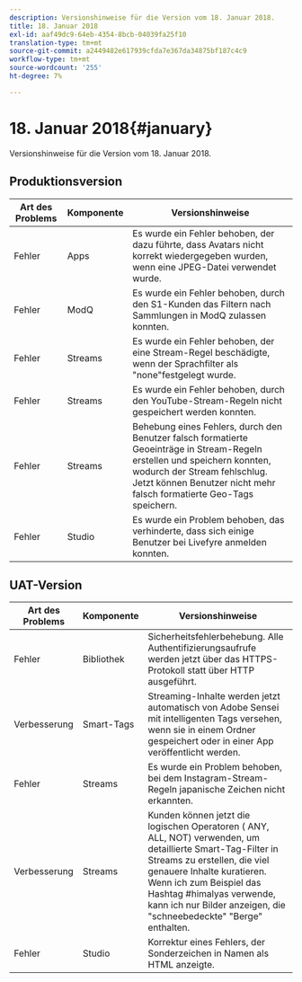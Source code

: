 ```yaml
---
description: Versionshinweise für die Version vom 18. Januar 2018.
title: 18. Januar 2018
exl-id: aaf49dc9-64eb-4354-8bcb-04039fa25f10
translation-type: tm+mt
source-git-commit: a2449482e617939cfda7e367da34875bf187c4c9
workflow-type: tm+mt
source-wordcount: '255'
ht-degree: 7%

---
```


# 18. Januar 2018{#january}

Versionshinweise für die Version vom 18. Januar 2018.

## Produktionsversion

| **Art des Problems** | **Komponente** | **Versionshinweise** |
|---|---|---|
| Fehler | Apps | Es wurde ein Fehler behoben, der dazu führte, dass Avatars nicht korrekt wiedergegeben wurden, wenn eine JPEG-Datei verwendet wurde. |
| Fehler | ModQ | Es wurde ein Fehler behoben, durch den S1-Kunden das Filtern nach Sammlungen in ModQ zulassen konnten. |
| Fehler | Streams | Es wurde ein Fehler behoben, der eine Stream-Regel beschädigte, wenn der Sprachfilter als &quot;none&quot;festgelegt wurde. |
| Fehler | Streams | Es wurde ein Fehler behoben, durch den YouTube-Stream-Regeln nicht gespeichert werden konnten. |
| Fehler | Streams | Behebung eines Fehlers, durch den Benutzer falsch formatierte Geoeinträge in Stream-Regeln erstellen und speichern konnten, wodurch der Stream fehlschlug. Jetzt können Benutzer nicht mehr falsch formatierte Geo-Tags speichern. |
| Fehler | Studio | Es wurde ein Problem behoben, das verhinderte, dass sich einige Benutzer bei Livefyre anmelden konnten. |

## UAT-Version

| **Art des Problems** | **Komponente** | **Versionshinweise** |
|---|---|---|
| Fehler | Bibliothek | Sicherheitsfehlerbehebung. Alle Authentifizierungsaufrufe werden jetzt über das HTTPS-Protokoll statt über HTTP ausgeführt. |
| Verbesserung | Smart-Tags | Streaming-Inhalte werden jetzt automatisch von Adobe Sensei mit intelligenten Tags versehen, wenn sie in einem Ordner gespeichert oder in einer App veröffentlicht werden. |
| Fehler | Streams | Es wurde ein Problem behoben, bei dem Instagram-Stream-Regeln japanische Zeichen nicht erkannten. |
| Verbesserung | Streams | Kunden können jetzt die logischen Operatoren ( ANY, ALL, NOT) verwenden, um detaillierte Smart-Tag-Filter in Streams zu erstellen, die viel genauere Inhalte kuratieren. Wenn ich zum Beispiel das Hashtag #himalyas verwende, kann ich nur Bilder anzeigen, die &quot;schneebedeckte&quot; &quot;Berge&quot; enthalten. |
| Fehler | Studio | Korrektur eines Fehlers, der Sonderzeichen in Namen als HTML anzeigte. |
